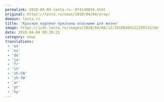 ```yaml
---
permalink: 2018-04-04-lenta.ru--874148834.html
original: https://lenta.ru/news/2018/04/04/xray/
domain: lenta.ru
title: 'Красные карлики признаны опасными для жизни'
image: https://icdn.lenta.ru/images/2018/04/04/12/20180404122259133/detail_2501e7cd88e65b2ee06a919953ab57f0.jpg
date: 2018-04-04 09:39:23
category: news
translations: 
 - 'en'
 - 'es'
 - 'de'
 - 'ja'
 - 'fr'
 - 'it'
 - 'zh-CN'
 - 'zh-TW'
 - 'ar'
 - 'pt'
 - 'hy'
---
```


